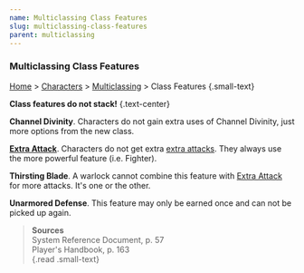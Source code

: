 ```yaml
---
name: Multiclassing Class Features
slug: multiclassing-class-features
parent: multiclassing
---
```

### Multiclassing Class Features
[Home](dm-operations-center) > [Characters](character-menu) > [Multiclassing](multiclassing) > Class Features {.small-text}

**Class features do not stack!** {.text-center}

**Channel Divinity**. Characters do not gain extra uses of Channel Divinity, just more options from the new class.<br/>

**[Extra Attack](extra-attack)**. Characters do not get extra [extra attacks](extra-attack). They always use the more powerful feature (i.e. Fighter). 

**Thirsting Blade**. A warlock cannot combine this feature with [Extra Attack](extra-attack) for more attacks. It's one or the other.

**Unarmored Defense**. This feature may only be earned once and can not be picked up again.

> **Sources** <br/>
> System Reference Document, p. 57<br/>
> Player's Handbook, p. 163<br/>
{.read .small-text}